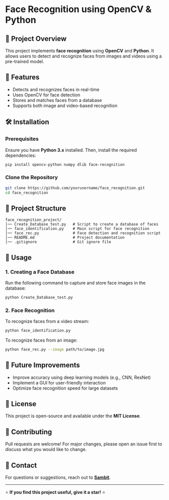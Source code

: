 # Face Recognition using OpenCV & Python

## 📌 Project Overview
This project implements **face recognition** using **OpenCV** and **Python**. It allows users to detect and recognize faces from images and videos using a pre-trained model.

## 🚀 Features
- Detects and recognizes faces in real-time
- Uses OpenCV for face detection
- Stores and matches faces from a database
- Supports both image and video-based recognition

## 🛠️ Installation
### **Prerequisites**
Ensure you have **Python 3.x** installed. Then, install the required dependencies:

```bash
pip install opencv-python numpy dlib face-recognition
```

### **Clone the Repository**
```bash
git clone https://github.com/yourusername/face_recognition.git
cd face_recognition
```

## 📂 Project Structure
```
face_recognition_project/
│── Create_Database_test.py   # Script to create a database of faces
│── face_identification.py    # Main script for face recognition
│── face_rec.py               # Face detection and recognition script
│── README.md                 # Project documentation
│── .gitignore                # Git ignore file
```

## 📸 Usage
### **1. Creating a Face Database**
Run the following command to capture and store face images in the database:
```bash
python Create_Database_test.py
```

### **2. Face Recognition**
To recognize faces from a video stream:
```bash
python face_identification.py
```

To recognize faces from an image:
```bash
python face_rec.py --image path/to/image.jpg
```

## 🎯 Future Improvements
- Improve accuracy using deep learning models (e.g., CNN, ResNet)
- Implement a GUI for user-friendly interaction
- Optimize face recognition speed for large datasets

## 📜 License
This project is open-source and available under the **MIT License**.

## 🤝 Contributing
Pull requests are welcome! For major changes, please open an issue first to discuss what you would like to change.

## 📧 Contact
For questions or suggestions, reach out to **[Sambit](mailto:emsambit@gmail.com)**.

---
⭐ **If you find this project useful, give it a star!** ⭐


